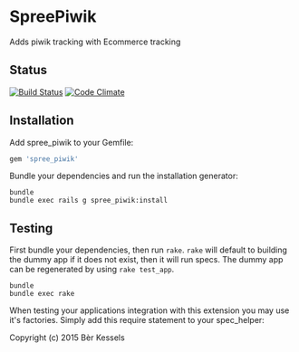 SpreePiwik
==========

Adds piwik tracking with Ecommerce tracking

Status
------

[![Build Status](https://travis-ci.org/berkes/spree_piwik.svg?branch=develop)](https://travis-ci.org/berkes/spree_piwik)
[![Code Climate](https://codeclimate.com/github/berkes/spree_piwik/badges/gpa.svg)](https://codeclimate.com/github/berkes/spree_piwik)

Installation
------------

Add spree_piwik to your Gemfile:

```ruby
gem 'spree_piwik'
```

Bundle your dependencies and run the installation generator:

```shell
bundle
bundle exec rails g spree_piwik:install
```

Testing
-------

First bundle your dependencies, then run `rake`. `rake` will default to building the dummy app if it does not exist, then it will run specs. The dummy app can be regenerated by using `rake test_app`.

```shell
bundle
bundle exec rake
```

When testing your applications integration with this extension you may use it's factories.
Simply add this require statement to your spec_helper:

Copyright (c) 2015 Bèr Kessels

